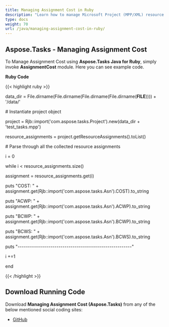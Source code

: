 ```yaml
---
title: Managing Assignment Cost in Ruby
description: "Learn how to manage Microsoft Project (MPP/XML) resource assignment costs using Aspose.Tasks Java for Ruby."
type: docs
weight: 70
url: /java/managing-assignment-cost-in-ruby/
---
```


## **Aspose.Tasks - Managing Assignment Cost**
To Manage Assignment Cost using **Aspose.Tasks Java for Ruby**, simply invoke **AssignmentCost** module. Here you can see example code.

**Ruby Code**

{{< highlight ruby >}}

 data_dir = File.dirname(File.dirname(File.dirname(File.dirname(__FILE__)))) + '/data/'



\# Instantiate project object

project = Rjb::import('com.aspose.tasks.Project').new(data_dir + 'test_tasks.mpp')

resource_assignments = project.getResourceAssignments().toList()

\# Parse through all the collected resource assignments

i = 0

while i < resource_assignments.size()

  assignment = resource_assignments.get(i)

  puts "COST: " + assignment.get(Rjb::import('com.aspose.tasks.Asn').COST).to_string

  puts "ACWP: " + assignment.get(Rjb::import('com.aspose.tasks.Asn').ACWP).to_string

  puts "BCWP: " + assignment.get(Rjb::import('com.aspose.tasks.Asn').BCWP).to_string

  puts "BCWS: " + assignment.get(Rjb::import('com.aspose.tasks.Asn').BCWS).to_string

  puts "--------------------------------------------------------"

  i +=1

end    

{{< /highlight >}}
## **Download Running Code**
Download **Managing Assignment Cost (Aspose.Tasks)** from any of the below mentioned social coding sites:

- [GitHub](https://github.com/aspose-tasks/Aspose.Tasks-for-Java/blob/master/Plugins/Aspose_Tasks_Java_for_Ruby/lib/asposetasksjava/ResourceAssignments/assignmentcost.rb)

